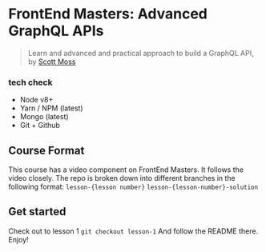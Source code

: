 # FrontEnd Masters: Advanced GraphQL APIs
> Learn and advanced and practical approach to build a GraphQL API, by [Scott Moss](https://github.com/hendrixer)

### tech check
* Node v8+
* Yarn / NPM (latest)
* Mongo (latest)
* Git + Github

## Course Format
This course has a video component on FrontEnd Masters. It follows the video closely. The repo is broken down into different branches in the following format:
`lesson-{lesson number}`
`lesson-{lesson-number}-solution`

## Get started
Check out to lesson 1
`git checkout lesson-1`
And follow the README there. Enjoy!

